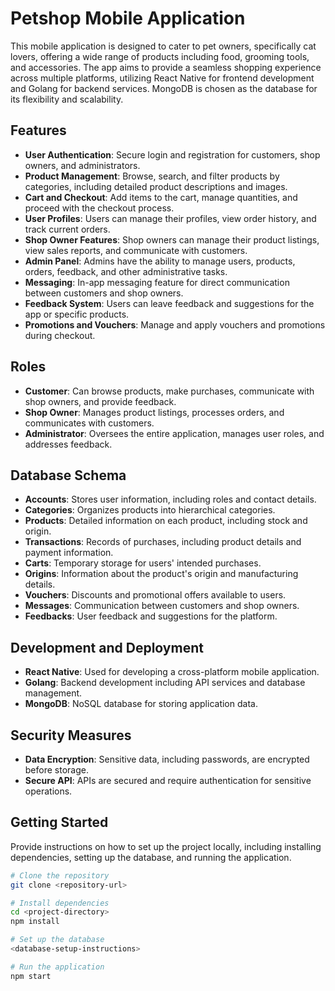 # Petshop Mobile Application

This mobile application is designed to cater to pet owners, specifically cat lovers, offering a wide range of products including food, grooming tools, and accessories. The app aims to provide a seamless shopping experience across multiple platforms, utilizing React Native for frontend development and Golang for backend services. MongoDB is chosen as the database for its flexibility and scalability.

## Features

- **User Authentication**: Secure login and registration for customers, shop owners, and administrators.
- **Product Management**: Browse, search, and filter products by categories, including detailed product descriptions and images.
- **Cart and Checkout**: Add items to the cart, manage quantities, and proceed with the checkout process.
- **User Profiles**: Users can manage their profiles, view order history, and track current orders.
- **Shop Owner Features**: Shop owners can manage their product listings, view sales reports, and communicate with customers.
- **Admin Panel**: Admins have the ability to manage users, products, orders, feedback, and other administrative tasks.
- **Messaging**: In-app messaging feature for direct communication between customers and shop owners.
- **Feedback System**: Users can leave feedback and suggestions for the app or specific products.
- **Promotions and Vouchers**: Manage and apply vouchers and promotions during checkout.

## Roles

- **Customer**: Can browse products, make purchases, communicate with shop owners, and provide feedback.
- **Shop Owner**: Manages product listings, processes orders, and communicates with customers.
- **Administrator**: Oversees the entire application, manages user roles, and addresses feedback.

## Database Schema

- **Accounts**: Stores user information, including roles and contact details.
- **Categories**: Organizes products into hierarchical categories.
- **Products**: Detailed information on each product, including stock and origin.
- **Transactions**: Records of purchases, including product details and payment information.
- **Carts**: Temporary storage for users' intended purchases.
- **Origins**: Information about the product's origin and manufacturing details.
- **Vouchers**: Discounts and promotional offers available to users.
- **Messages**: Communication between customers and shop owners.
- **Feedbacks**: User feedback and suggestions for the platform.

## Development and Deployment

- **React Native**: Used for developing a cross-platform mobile application.
- **Golang**: Backend development including API services and database management.
- **MongoDB**: NoSQL database for storing application data.

## Security Measures

- **Data Encryption**: Sensitive data, including passwords, are encrypted before storage.
- **Secure API**: APIs are secured and require authentication for sensitive operations.

## Getting Started

Provide instructions on how to set up the project locally, including installing dependencies, setting up the database, and running the application.

```bash
# Clone the repository
git clone <repository-url>

# Install dependencies
cd <project-directory>
npm install

# Set up the database
<database-setup-instructions>

# Run the application
npm start
